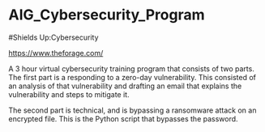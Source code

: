 # AIG_Cybersecurity_Program
#Shields Up:Cybersecurity

https://www.theforage.com/

A 3 hour virtual cybersecurity training program that consists of two parts. The first part is a responding to a zero-day vulnerability. This consisted of an analysis of that vulnerability and drafting an email that explains the vulnerability and steps to mitigate it. 

The second part is technical, and is bypassing a ransomware attack on an encrypted file. This is the Python script that bypasses the password.
